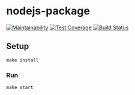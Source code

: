# nodejs-package

[![Maintainability](https://api.codeclimate.com/v1/badges/a99a88d28ad37a79dbf6/maintainability)](https://codeclimate.com/github/codeclimate/codeclimate/maintainability)
[![Test Coverage](https://api.codeclimate.com/v1/badges/a99a88d28ad37a79dbf6/test_coverage)](https://codeclimate.com/github/codeclimate/codeclimate/test_coverage)
[![Build Status](https://travis-ci.org/gegorov/project-lvl1-s192.svg?branch=master)](https://travis-ci.org/gegorov/project-lvl1-s192)


## Setup

```
make install
```

### Run

```
make start
```

